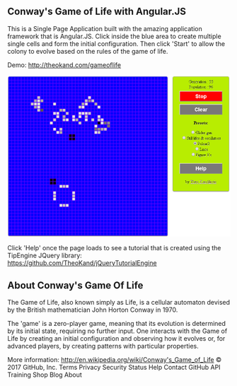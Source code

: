 
Conway's Game of Life with Angular.JS
-------------------------------------

This is a Single Page Application built with the amazing application framework that is Angular.JS. Click 
inside the blue area to create multiple single cells and form the initial configuration. Then click 
'Start' to allow the colony to evolve based on the rules of the game of life.

Demo: http://theokand.com/gameoflife

![Match details](https://raw.githubusercontent.com/TheoKand/AngularJS-Game-of-Life/master/screenshot.png)

Click 'Help' once the page loads to see a tutorial that is created using the TipEngine JQuery library: https://github.com/TheoKand/jQueryTutorialEngine


About Conway's Game Of Life
---------------------------
The Game of Life, also known simply as Life, is a cellular automaton devised by the British mathematician
John Horton Conway in 1970.

The 'game' is a zero-player game, meaning that its evolution is determined by its initial state, requiring no 
further input. One interacts with the Game of Life by creating an initial configuration and observing how it 
evolves or, for advanced players, by creating patterns with particular properties.

More information: http://en.wikipedia.org/wiki/Conway's_Game_of_Life
© 2017 GitHub, Inc.
Terms
Privacy
Security
Status
Help
Contact GitHub
API
Training
Shop
Blog
About


